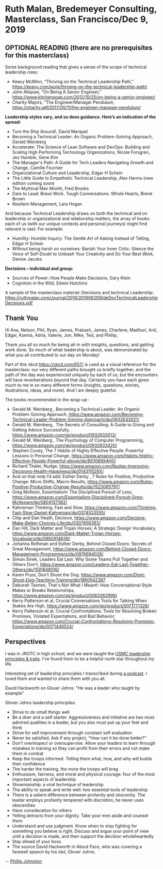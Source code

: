 # Ruth Malan, Bredemeyer Consulting, Masterclass, San Francisco/Dec 9, 2019 

## OPTIONAL READING (there are no prerequisites for this masterclass)

Some background reading that gives a sense of the scope of technical leadership roles:

* Keavy McMinn, “Thriving on the Technical Leadership Path,” https://keavy.com/work/thriving-on-the-technical-leadership-path/
* John Allspaw, "On Being A Senior Engineer,"  https://www.kitchensoap.com/2012/10/25/on-being-a-senior-engineer/
* Charity Majors, “The Engineer/Manager Pendulum, https://charity.wtf/2017/05/11/the-engineer-manager-pendulum/

**Leadership styles vary, and so does guidance.  Here’s an indication of the spread:**

* Turn the Ship Around!, David Marquet
* Becoming a Technical Leader: An Organic Problem-Solving Approach, Gerald Weinberg
* Accelerate: The Science of Lean Software and DevOps: Building and Scaling High Performing Technology Organizations, Nicole Forsgren, Jez Humble, Gene Kim
* The Manager's Path: A Guide for Tech Leaders Navigating Growth and Change, Camille Fournier
* Organizational Culture and Leadership, Edgar H Schein
* The Little Guide to Empathetic Technical Leadership, Alex Harms (new edition coming soon)
* The Mythical Man Month, Fred Brooks
* Dare to Lead: Brave Work. Tough Conversations. Whole Hearts, Brené Brown
* Resilient Management, Lara Hogan

And because Technical Leadership draws on both the technical and on leadership or organizational and relationship matters, the array of books each of us (with our unique contexts and personal journeys) might find relevant is vast. For example:
 
* Humility: Humble Inquiry: The Gentle Art of Asking Instead of Telling, Edgar H Schein
* Without being harsh on ourselves: Banish Your Inner Critic: Silence the Voice of Self-Doubt to Unleash Your Creativity and Do Your Best Work, Denise Jacobs

**Decisions – individual and group:**

* Sources of Power: How People Make Decisions, Gary Klein
* Cognition in the Wild, Edwin Hutchins

A sample of the masterclass material: Decisions and technical Leadership: https://ruthmalan.com/Journal/2019/20190629SlideDocTechnicalLeadershipDecisions.pdf

## Thank You

Hi Ana, Nelson, Phil, Ryan, James, Prakash, James, Charlene, Madhuri, Anil, Edgar, Ksenia, Adria, Valerie, Jon, Mike, Ted, and Phillip,

Thank you all so much for being all-in with insights, questions, and getting work done. So much of what leadership is about, was demonstrated by what you all contributed to our day on Monday!

Part of this xkcd https://xkcd.com/657/ is used as a visual reference for the masterclass:  our very different paths brought us briefly together, and the path of the day was experienced uniquely by each of us, but the encounters will have reverberations beyond that day.  Certainly you have each given much to me in so many different forms (insights, questions, stories, illustrations, ideas, and more). And I am deeply grateful.

The books recommended in the wrap-up :

* Gerald M. Weinberg , Becoming a Technical Leader: An Organic Problem-Solving Approach, https://www.amazon.com/Becoming-Technical-Leader-Problem-Solving-Approach/dp/0932633021/
* Gerald M. Weinberg , The Secrets of Consulting: A Guide to Giving and Getting Advice Successfully, https://www.amazon.com/gp/product/0932633013/
* Gerald M. Weinberg , The Psychology of Computer Programming, https://www.amazon.com/gp/product/0932633420/
* Stephen Covey, The 7 Habits of Highly Effective People: Powerful Lessons in Personal Change, https://www.amazon.com/Habits-Highly-Effective-People-Powerful-ebook/dp/B01069X4H0/
* Richard Thaler, Nudge, https://www.amazon.com/Nudge-Improving-Decisions-Health-Happiness/dp/014311526X/
* And on that note I’d add: Esther Derby , 7 Rules for Positive, Productive Change: Micro Shifts, Macro Results, https://www.amazon.com/Rules-Positive-Productive-Change-Results/dp/1523085797/
* Greg McKeon, Essentialism: The Disciplined Pursuit of Less, https://www.amazon.com/Essentialism-Disciplined-Pursuit-Greg-McKeown/dp/0804137382/
* Kahneman Thinking, Fast and Slow, https://www.amazon.com/Thinking-Fast-Slow-Daniel-Kahneman/dp/0374533555/
* Chip and Dan Heath, Decisive, https://www.amazon.com/Decisive-Make-Better-Choices-Life/dp/0307956393/
* Dan Hill, Dark Matter and Trojan Horses: A Strategic Design Vocabulary, https://www.amazon.com/Dark-Matter-Trojan-Horses-Vocabulary/dp/0992914639/
* Johanna Rothman and Esther Derby, Behind Closed Doors: Secrets of Great Management, https://www.amazon.com/Behind-Closed-Doors-Management-Programmers/dp/0976694026/
* Simon Sinek, Leaders Eat Last: Why Some Teams Pull Together and Others Don't, https://www.amazon.com/Leaders-Eat-Last-Together-Others/dp/1591848016/
* Karen Pryor, Don’t Shoot the Dog. https://www.amazon.com/Dont-Shoot-Dog-Teaching-Training/dp/1860542387
* Deborah Tannen,  That's Not What I Meant!: How Conversational Style Makes or Breaks Relationships, https://www.amazon.com/gp/product/0062062999/
* Kerry Patterson et al,  Crucial Conversations Tools for Talking When Stakes Are High, https://www.amazon.com/gp/product/0071771328/
* Kerry Patterson et al, Crucial Confrontations: Tools for Resolving Broken Promises, Violated Expectations, and Bad Behavior, https://www.amazon.com/Crucial-Confrontations-Resolving-Promises-Expectations/dp/0071446524/

## Perspectives

I was in JROTC in high school, and we were taught the [USMC leadership principles & traits](https://www.tecom.marines.mil/Portals/120/Docs/Student%20Materials/CREST%20Manual/RP0103.pdf). I've found them to be a helpful north star throughout my life.

Interesting set of leadership principles I transcribed during [a podcast](https://jockopodcast.com/2017/08/09/87-how-to-act-as-a-leader-importance-of-the-warrior-culture-and-in-leadership-the-clay-pigeons-of-st-lo/). I loved them and wanted to share them with you all.

David Hackworth on Glover Johns: "He was a leader who taught by example"

Glover Johns leadership principles:

* Strive to do small things well
* Be a doer and a self starter.  Aggressiveness and initiative are two most admired qualities in a leader, but you also must put up your feet and think
* Strive for self improvement through constant self evaluation
* Never be satisfied. Ask if any project, "How can it be done better?"
* Don’t overinspect or oversupervise. Allow your leaders to learn through mistakes in training so they can profit from their errors and not make them in combat
* Keep the troops informed. Telling them what, how, and why will builds their confidence
* The harder the training, the more the troops will brag
* Enthusiasm, fairness, and moral and physical courage: four of the most important aspects of leadership
* Showmanship: a viral technique of leadership
* The ability to speak and write well: two essential tools of leadership
* There is a salient difference between profanity and obscenity. The leader employs profanity tempered with discretion, he never uses obscenities
* Have consideration for others
* Yelling detracts from your dignity. Take your men aside and counsel them
* Understand and use judgment. Know when to stop fighting for something you believe is right. Discuss and argue your point of view until a decision is made, and then support the decision wholeheartedly 
* Stay ahead of your boss
* The source David Hackworth in About Face, who was covering a farewell speech by his idol, Glover Johns.
 
-- [Phillip Johnston](https://embeddedartistry.com/)

